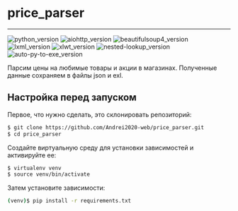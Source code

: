 #  price_parser
___
![python_version](https://img.shields.io/badge/python-3.11-orange)
![aiohttp_version](https://img.shields.io/badge/aiohttp-3.8-orange)
![beautifulsoup4_version](https://img.shields.io/badge/beautifulsoup4-4.12-orange)
![lxml_version](https://img.shields.io/badge/lxml-4.9-orange)
![xlwt_version](https://img.shields.io/badge/xlwt-1.3-orange)
![nested-lookup_version](https://img.shields.io/badge/nested_lookup-0.2-orange)
![auto-py-to-exe_version](https://img.shields.io/badge/auto_py_to_exe-2.43-orange)

Парсим цены на любимые товары и акции в магазинах.
Полученные данные сохраняем в файлы json и exl.

## Настройка перед запуском

Первое, что нужно сделать, это cклонировать репозиторий:

```sh
$ git clone https://github.com/Andrei2020-web/price_parser.git
$ cd price_parser
```

Создайте виртуальную среду для установки зависимостей и активируйте ее:

```sh
$ virtualenv venv
$ source venv/bin/activate
```

Затем установите зависимости:

```sh
(venv)$ pip install -r requirements.txt
```